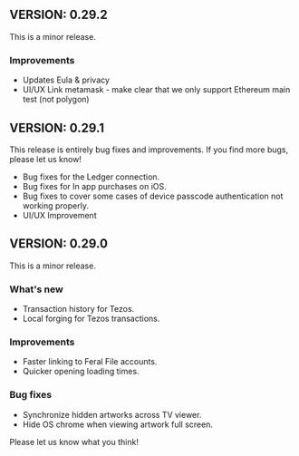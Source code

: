 ## VERSION: 0.29.2

This is a minor release.

### Improvements
- Updates Eula & privacy
- UI/UX Link metamask - make clear that we only support Ethereum main test (not polygon)


## VERSION: 0.29.1

This release is entirely bug fixes and improvements. If you find more bugs, please let us know!

- Bug fixes for the Ledger connection.
- Bug fixes for In app purchases on iOS.
- Bug fixes to cover some cases of device passcode authentication not working properly.
- UI/UX Improvement

## VERSION: 0.29.0

This is a minor release.

### What's new
- Transaction history for Tezos.
- Local forging for Tezos transactions. 

### Improvements
- Faster linking to Feral File accounts.
- Quicker opening loading times.

### Bug fixes
- Synchronize hidden artworks across TV viewer.
- Hide OS chrome when viewing artwork full screen. 

Please let us know what you think!
